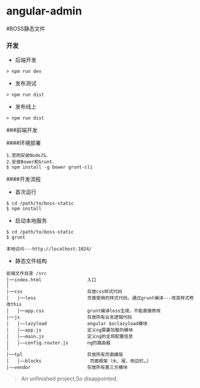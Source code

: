 # angular-admin
#BOSS静态文件


### 开发

* 后端开发
```shell
> npm run dev
```

* 发布测试
```shell
> npm run dist
```

* 发布线上
```shell
> npm run dist
```
###前端开发

####环境部署
```shell
1.官网安装NodeJS。
2.安装Bower和Grunt.
$ npm install -g bower grunt-cli
```
####开发流程
* 首次运行
```shell
$ cd /path/to/boss-static
$ npm install 
```

	
* 启动本地服务
```shell
$ cd /path/to/boss-static
$ grunt

本地访问---http://localhost:1024/
```
* 静态文件结构
```shell
前端文件目录 /src
│──index.html                 入口
│
│──css                        存放css样式代码
│   │──less                   页面使用的样式代码，通过grunt编译---改变样式修改this
│   │──app.css                grunt编译less生成，不能直接修改
│──js                         存放所有业务逻辑代码 
│   │——lazyload               angular $oclazyload模块 
│   │——app.js                 定义ng需要加载的模块 
│   │——main.js                定义ng的全局配置信息 
│   │——config.router.js       ng的路由器 
│
│──tpl                        存放所有页面模版 
│   │——blocks                  页面框架（头、尾、侧边栏…) 
│——vendor                     存放所有第三方模块
```


> An unfinished project,So disappointed.
